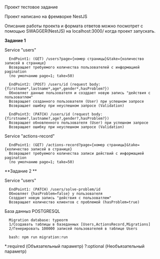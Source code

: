 Проект тестовое задание

Проект написано на фремворке NestJS

Описание работы проекта и формата ответов можно посмотрет с помощью SWAGGER(NestJS)
на localhost:3000/ когда проект запускать.

**Задание 1**

   Service "users"
    
      EndPoint1: (GET) /users?page={номер страницы}&take={количество записей в странице}
      Возвращает требуемого количества пользователей с информацией pagination
      (по умолчанию page=1; take=50)
    
      EndPoint2: (POST) /users/id (request body: {firstname*,lastname*,age*,gender*,hasProblem?})
      Обновляет данные пользователя и созддает новую запись "действия с пользоватлем"
      Возвращает созданного пользователя (User) при успешном запросе
      Возвращает ошибку при неуспешном запросе (Validation)
    
      EndPoint3: (PATCH) /users/id (request body: {firstname?,lastname?,age?,gender?,hasProblem?})
      Возвращает обновленного пользователя (User) при успешном запросе
      Возвращает ошибку при неуспешном запросе (Validation)

    
   Service "actions-record"

      EndPoint1: (GET) /actions-record?page={номер страницы}&take={количество записей в странице}
      Возвращает требуемого количества записи действий с информацией pagination
      (по умолчанию page=1; take=50)

      
**Задание 2  **

   Service "users"
   
      EndPoint1: (PATCH) /users/solve-problem/id
      Обновляет {hasProblem=false} у пользователя
      Созддает новую запись "действия с пользоватлем"
      Возвращает количество клиентов с проблемой (hasProblem=true)

База данныз POSTGRESQL

      Migration database: typeorm
      1/Создавать таблицы в базеданных [Users,ActionsRecord,Migrations]
      2/Генерировать 100000 записей пользователей в таблице Users
      
      bash: npm run migration:run

\*:required (Объязательный параметр)
\?:optional (Необъязательный параметр)
